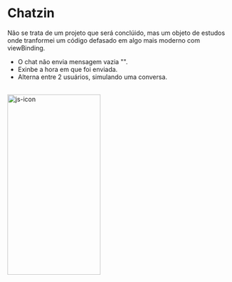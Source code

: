 # Chatzin

Não se trata de um projeto que será conclúido, mas um objeto de estudos onde tranformei um código defasado em algo mais moderno com viewBinding.


- O chat não envia mensagem vazia "".
- Exinbe a hora em que foi enviada.
- Alterna entre 2 usuários, simulando uma conversa.

<br>
<img align="center" height="405" width="209" alt="js-icon"  src="https://user-images.githubusercontent.com/49276562/204364197-7dbd7910-e81c-4ed8-bfbd-e9dcf247c058.gif">
  </a>
